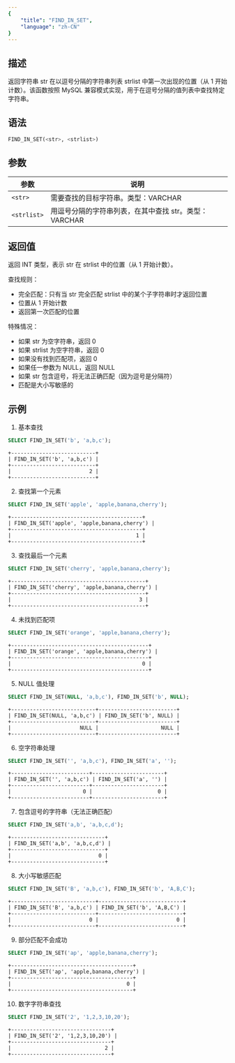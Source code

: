 ```yaml
---
{
    "title": "FIND_IN_SET",
    "language": "zh-CN"
}
---
```


## 描述

返回字符串 str 在以逗号分隔的字符串列表 strlist 中第一次出现的位置（从 1 开始计数）。该函数按照 MySQL 兼容模式实现，用于在逗号分隔的值列表中查找特定字符串。

## 语法

```sql
FIND_IN_SET(<str>, <strlist>)
```

## 参数

| 参数          | 说明       |
|-------------|----------|
| `<str>`     | 需要查找的目标字符串。类型：VARCHAR |
| `<strlist>` | 用逗号分隔的字符串列表，在其中查找 str。类型：VARCHAR |

## 返回值

返回 INT 类型，表示 str 在 strlist 中的位置（从 1 开始计数）。

查找规则：
- 完全匹配：只有当 str 完全匹配 strlist 中的某个子字符串时才返回位置
- 位置从 1 开始计数
- 返回第一次匹配的位置

特殊情况：
- 如果 str 为空字符串，返回 0
- 如果 strlist 为空字符串，返回 0 
- 如果没有找到匹配项，返回 0
- 如果任一参数为 NULL，返回 NULL
- 如果 str 包含逗号，将无法正确匹配（因为逗号是分隔符）
- 匹配是大小写敏感的

## 示例

1. 基本查找
```sql
SELECT FIND_IN_SET('b', 'a,b,c');
```
```text
+---------------------------+
| FIND_IN_SET('b', 'a,b,c') |
+---------------------------+
|                         2 |
+---------------------------+
```

2. 查找第一个元素
```sql
SELECT FIND_IN_SET('apple', 'apple,banana,cherry');
```
```text
+------------------------------------------+
| FIND_IN_SET('apple', 'apple,banana,cherry') |
+------------------------------------------+
|                                        1 |
+------------------------------------------+
```

3. 查找最后一个元素
```sql
SELECT FIND_IN_SET('cherry', 'apple,banana,cherry');
```
```text
+-------------------------------------------+
| FIND_IN_SET('cherry', 'apple,banana,cherry') |
+-------------------------------------------+
|                                         3 |
+-------------------------------------------+
```

4. 未找到匹配项
```sql
SELECT FIND_IN_SET('orange', 'apple,banana,cherry');
```
```text
+--------------------------------------------+
| FIND_IN_SET('orange', 'apple,banana,cherry') |
+--------------------------------------------+
|                                          0 |
+--------------------------------------------+
```

5. NULL 值处理
```sql
SELECT FIND_IN_SET(NULL, 'a,b,c'), FIND_IN_SET('b', NULL);
```
```text
+---------------------------+-------------------------+
| FIND_IN_SET(NULL, 'a,b,c') | FIND_IN_SET('b', NULL) |
+---------------------------+-------------------------+
|                      NULL |                    NULL |
+---------------------------+-------------------------+
```

6. 空字符串处理
```sql
SELECT FIND_IN_SET('', 'a,b,c'), FIND_IN_SET('a', '');
```
```text
+-------------------------+-----------------------+
| FIND_IN_SET('', 'a,b,c') | FIND_IN_SET('a', '') |
+-------------------------+-----------------------+
|                       0 |                     0 |
+-------------------------+-----------------------+
```

7. 包含逗号的字符串（无法正确匹配）
```sql
SELECT FIND_IN_SET('a,b', 'a,b,c,d');
```
```text
+------------------------------+
| FIND_IN_SET('a,b', 'a,b,c,d') |
+------------------------------+
|                            0 |
+------------------------------+
```

8. 大小写敏感匹配
```sql
SELECT FIND_IN_SET('B', 'a,b,c'), FIND_IN_SET('b', 'A,B,C');
```
```text
+---------------------------+---------------------------+
| FIND_IN_SET('B', 'a,b,c') | FIND_IN_SET('b', 'A,B,C') |
+---------------------------+---------------------------+
|                         0 |                         0 |
+---------------------------+---------------------------+
```

9. 部分匹配不会成功
```sql
SELECT FIND_IN_SET('ap', 'apple,banana,cherry');
```
```text
+---------------------------------------+
| FIND_IN_SET('ap', 'apple,banana,cherry') |
+---------------------------------------+
|                                     0 |
+---------------------------------------+
```

10. 数字字符串查找
```sql
SELECT FIND_IN_SET('2', '1,2,3,10,20');
```
```text
+--------------------------------+
| FIND_IN_SET('2', '1,2,3,10,20') |
+--------------------------------+
|                              2 |
+--------------------------------+
```